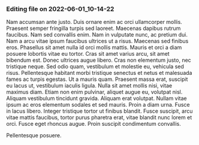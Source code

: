 

### Editing file on 2022-06-01_10-14-22

Nam accumsan ante justo. Duis ornare enim ac orci ullamcorper mollis. Praesent semper fringilla turpis sed laoreet. Maecenas dapibus rutrum faucibus. Nam sed convallis enim. Nam in vulputate nunc, ac pretium dui. Nam a arcu vitae ipsum faucibus ultrices ut a risus. Maecenas sed finibus eros. Phasellus sit amet nulla id orci mollis mattis. Mauris et orci a diam posuere lobortis vitae eu tortor. Cras sit amet varius arcu, sit amet bibendum est. Donec ultrices augue libero. Cras non elementum justo, nec tristique neque.
Sed odio quam, vestibulum et molestie eu, vehicula sed risus. Pellentesque habitant morbi tristique senectus et netus et malesuada fames ac turpis egestas. Ut a mauris quam. Praesent massa erat, suscipit eu lacus ut, vestibulum iaculis ligula. Nulla sit amet mollis nisi, vitae maximus diam. Etiam non enim pulvinar, aliquet augue eu, volutpat nisl. Aliquam vestibulum tincidunt gravida. Aliquam erat volutpat. Nullam vitae ipsum ac eros elementum sodales et sed mauris. Proin a diam urna. Fusce in lacus libero. Integer tristique tortor ut finibus blandit. Fusce suscipit, arcu vitae mattis faucibus, tortor purus pharetra erat, vitae blandit nunc lorem et orci. Fusce eget rhoncus augue. Proin suscipit condimentum convallis.


Pellentesque posuere.
